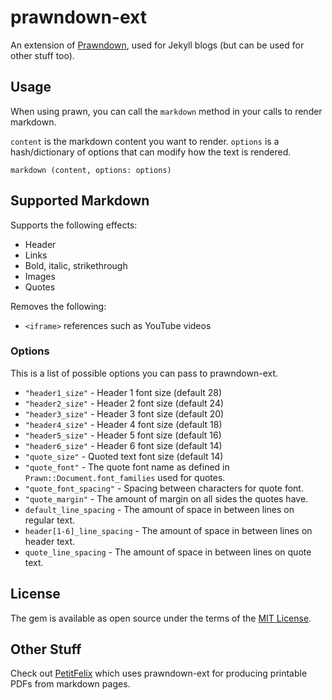 # prawndown-ext

An extension of [Prawndown](https://github.com/kaspermeyer/prawndown), used for Jekyll blogs (but can be used for other stuff too).

## Usage

When using prawn, you can call the ``markdown`` method in your calls to render markdown.

``content`` is the markdown content you want to render.
``options`` is a hash/dictionary of options that can modify how the text is rendered.

```
markdown (content, options: options)
```

## Supported Markdown

Supports the following effects:
* Header
* Links
* Bold, italic, strikethrough
* Images
* Quotes

Removes the following:
* ``<iframe>`` references such as YouTube videos

### Options

This is a list of possible options you can pass to prawndown-ext.

* ``"header1_size"`` - Header 1 font size (default 28)
* ``"header2_size"`` - Header 2 font size (default 24)
* ``"header3_size"`` - Header 3 font size (default 20)
* ``"header4_size"`` - Header 4 font size (default 18)
* ``"header5_size"`` - Header 5 font size (default 16)
* ``"header6_size"`` - Header 6 font size (default 14)
* ``"quote_size"`` - Quoted text font size (default 14)
* ``"quote_font"`` - The quote font name as defined in ``Prawn::Document.font_families`` used for quotes.
* ``"quote_font_spacing"`` - Spacing between characters for quote font.
* ``"quote_margin"`` - The amount of margin on all sides the quotes have.
* ``default_line_spacing`` - The amount of space in between lines on regular text.
* ``header[1-6]_line_spacing`` - The amount of space in between lines on header text.
* ``quote_line_spacing`` - The amount of space in between lines on quote text.

## License

The gem is available as open source under the terms of the [MIT License](https://opensource.org/licenses/MIT).

## Other Stuff

Check out [PetitFelix](https://github.com/badgernested/petitfelix) which uses prawndown-ext for producing printable PDFs from markdown pages.

